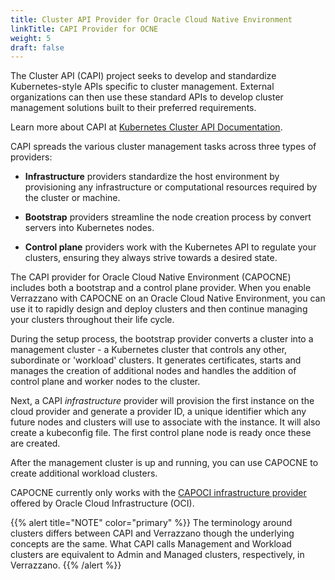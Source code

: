 ```yaml
---
title: Cluster API Provider for Oracle Cloud Native Environment
linkTitle: CAPI Provider for OCNE
weight: 5
draft: false
---
```


The Cluster API (CAPI) project seeks to develop and standardize Kubernetes-style APIs specific to cluster management. External organizations can then use these standard APIs to develop cluster management solutions built to their preferred requirements.

Learn more about CAPI at [Kubernetes Cluster API Documentation](https://cluster-api.sigs.k8s.io/introduction.html).

CAPI spreads the various cluster management tasks across three types of providers: 

* **Infrastructure** providers standardize the host environment by provisioning any infrastructure or computational resources required by the cluster or machine. 

* **Bootstrap** providers streamline the node creation process by convert servers into Kubernetes nodes. 

* **Control plane** providers work with the Kubernetes API to regulate your clusters, ensuring they always strive towards a desired state. 

The CAPI provider for Oracle Cloud Native Environment (CAPOCNE) includes both a bootstrap and a control plane provider. When you enable Verrazzano with CAPOCNE on an Oracle Cloud Native Environment, you can use it to rapidly design and deploy clusters and then continue managing your clusters throughout their life cycle.

During the setup process, the bootstrap provider converts a cluster into a management cluster - a Kubernetes cluster that controls any other, subordinate or 'workload' clusters. It generates certificates, starts and manages the creation of additional nodes and handles the addition of control plane and worker nodes to the cluster.

Next, a CAPI *infrastructure* provider will provision the first instance on the cloud provider and generate a provider ID, a unique identifier which any future nodes and clusters will use to associate with the instance. It will also create a kubeconfig file. The first control plane node is ready once these are created.

After the management cluster is up and running, you can use CAPOCNE to create additional workload clusters.

CAPOCNE currently only works with the [CAPOCI infrastructure provider](https://github.com/oracle/cluster-api-provider-oci) offered by Oracle Cloud Infrastructure (OCI).

{{% alert title="NOTE" color="primary" %}}
The terminology around clusters differs between CAPI and Verrazzano though the underlying concepts are the same. What CAPI calls Management and Workload clusters are equivalent to Admin and Managed clusters, respectively, in Verrazzano.
{{% /alert %}}